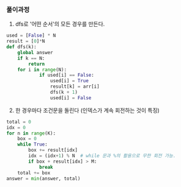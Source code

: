 ### 풀이과정

1. dfs로 '어떤 순서'의 모든 경우를 만든다.
```python
used = [False] * N
result = [0]*N
def dfs(k):
    global answer
    if k == N:
        return
    for i in range(N):
            if used[i] == False:
                used[i] = True
                result[k] = arr[i]
                dfs(k + 1)
                used[i] = False
```

2. 한 경우마다 조건문을 돌린다 (인덱스가 계속 회전하는 것이 특징)
```python
total = 0
idx = 0
for n in range(K):
    box = 0
    while True:
        box += result[idx]
        idx = (idx+1) % N  # while 문과 %의 활용으로 무한 회전 가능.
        if box + result[idx] > M:
            break
    total += box
answer = min(answer, total)
```